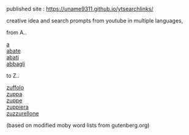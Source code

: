 
published site : https://uname9311.github.io/ytsearchlinks/

creative idea and search prompts from youtube
in multiple languages,

from A..

<a href="https://www.youtube.com/results?search_query=a">a</a><br>
<a href="https://www.youtube.com/results?search_query=abate">abate</a><br>
<a href="https://www.youtube.com/results?search_query=abati">abati</a><br>
<a href="https://www.youtube.com/results?search_query=abbagli">abbagli</a><br>

to Z..

<a href="https://www.youtube.com/results?search_query=zuffolo">zuffolo</a><br>
<a href="https://www.youtube.com/results?search_query=zuppa">zuppa</a><br>
<a href="https://www.youtube.com/results?search_query=zuppe">zuppe</a><br>
<a href="https://www.youtube.com/results?search_query=zuppiera">zuppiera</a><br>
<a href="https://www.youtube.com/results?search_query=zuzzurellone">zuzzurellone</a><br>

(based on modified moby word lists from gutenberg.org)
